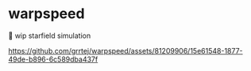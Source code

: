 # warpspeed
🚧 wip starfield simulation


https://github.com/grrtej/warpspeed/assets/81209906/15e61548-1877-49de-b896-6c589dba437f

